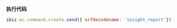 <p class="panel-title"><b>执行代码</b></p>

```javascript
ibiz.mc.command.create.send({ srfdecodename: 'insight_report'})
```

